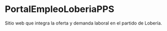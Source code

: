 # PortalEmpleoLoberiaPPS
Sitio web que integra la oferta y demanda laboral en el partido de Lobería.
